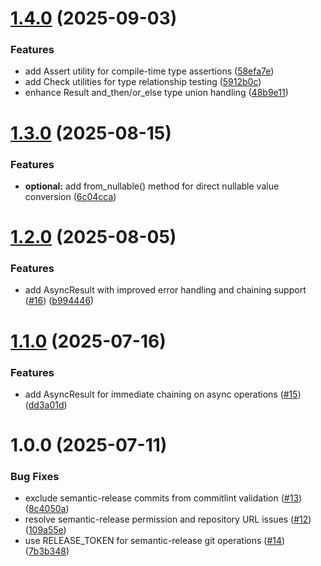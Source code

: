 # [1.4.0](https://github.com/Masstronaut/typesafe-ts/compare/v1.3.0...v1.4.0) (2025-09-03)


### Features

* add Assert utility for compile-time type assertions ([58efa7e](https://github.com/Masstronaut/typesafe-ts/commit/58efa7e42025377c3e59f9f51c3ad855a28269c3))
* add Check utilities for type relationship testing ([5912b0c](https://github.com/Masstronaut/typesafe-ts/commit/5912b0c2fa196c36fd82f288af360f229e41c8b2))
* enhance Result and_then/or_else type union handling ([48b9e11](https://github.com/Masstronaut/typesafe-ts/commit/48b9e11a44345d82663311a0352ee1e543eb4cd9))

# [1.3.0](https://github.com/Masstronaut/typesafe-ts/compare/v1.2.0...v1.3.0) (2025-08-15)


### Features

* **optional:** add from_nullable() method for direct nullable value conversion ([6c04cca](https://github.com/Masstronaut/typesafe-ts/commit/6c04cca23a0689b32d63a31902ae635621790888))

# [1.2.0](https://github.com/Masstronaut/typesafe-ts/compare/v1.1.0...v1.2.0) (2025-08-05)


### Features

* add AsyncResult with improved error handling and chaining support ([#16](https://github.com/Masstronaut/typesafe-ts/issues/16)) ([b994446](https://github.com/Masstronaut/typesafe-ts/commit/b9944468f3a5efaf8691f7f9c968b0c45853e14e))

# [1.1.0](https://github.com/Masstronaut/typesafe-ts/compare/v1.0.0...v1.1.0) (2025-07-16)


### Features

* add AsyncResult for immediate chaining on async operations ([#15](https://github.com/Masstronaut/typesafe-ts/issues/15)) ([dd3a01d](https://github.com/Masstronaut/typesafe-ts/commit/dd3a01d8aa7ed8f955f5e200d18bb92bb1fb8e2c))

# 1.0.0 (2025-07-11)


### Bug Fixes

* exclude semantic-release commits from commitlint validation ([#13](https://github.com/Masstronaut/typesafe-ts/issues/13)) ([8c4050a](https://github.com/Masstronaut/typesafe-ts/commit/8c4050a18dff4bb181d502791e105636d254d1bf))
* resolve semantic-release permission and repository URL issues ([#12](https://github.com/Masstronaut/typesafe-ts/issues/12)) ([109a55e](https://github.com/Masstronaut/typesafe-ts/commit/109a55eb83a1432b6e48038240cf9c8b9abbc747))
* use RELEASE_TOKEN for semantic-release git operations ([#14](https://github.com/Masstronaut/typesafe-ts/issues/14)) ([7b3b348](https://github.com/Masstronaut/typesafe-ts/commit/7b3b34816cfe8b0d35a695f7bc58e6488aecb3df))
